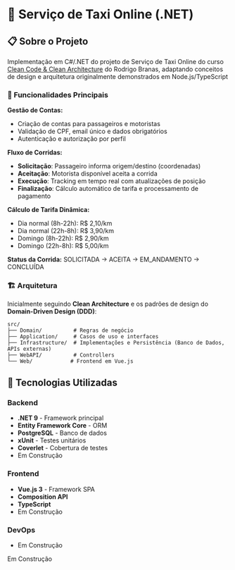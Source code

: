 # 🚕 Serviço de Taxi Online (.NET)

## 📋 Sobre o Projeto

Implementação em C#/.NET do projeto de Serviço de Taxi Online do curso [Clean Code & Clean Architecture](https://www.branas.io/) do Rodrigo Branas, adaptando conceitos de design e arquitetura originalmente demonstrados em Node.js/TypeScript

### 🎯 Funcionalidades Principais

**Gestão de Contas:**
- Criação de contas para passageiros e motoristas
- Validação de CPF, email único e dados obrigatórios
- Autenticação e autorização por perfil

**Fluxo de Corridas:**
- **Solicitação**: Passageiro informa origem/destino (coordenadas)
- **Aceitação**: Motorista disponível aceita a corrida
- **Execução**: Tracking em tempo real com atualizações de posição
- **Finalização**: Cálculo automático de tarifa e processamento de pagamento

**Cálculo de Tarifa Dinâmica:**
- Dia normal (8h-22h): R$ 2,10/km
- Dia normal (22h-8h): R$ 3,90/km  
- Domingo (8h-22h): R$ 2,90/km
- Domingo (22h-8h): R$ 5,00/km

**Status da Corrida:** SOLICITADA → ACEITA → EM_ANDAMENTO → CONCLUÍDA

### 🏗️ Arquitetura

Inicialmente seguindo **Clean Architecture** e os padrões de design do **Domain-Driven Design (DDD)**:

```
src/
├── Domain/          # Regras de negócio
├── Application/     # Casos de uso e interfaces
├── Infrastructure/  # Implementações e Persistência (Banco de Dados, APIs externas)
├── WebAPI/          # Controllers
└── Web/            # Frontend em Vue.js
```

## 🚀 Tecnologias Utilizadas

### Backend
- **.NET 9** - Framework principal
- **Entity Framework Core** - ORM
- **PostgreSQL** - Banco de dados
- **xUnit** - Testes unitários
- **Coverlet** - Cobertura de testes
- Em Construção

### Frontend
- **Vue.js 3** - Framework SPA
- **Composition API**
- **TypeScript**
- Em Construção

### DevOps
- Em Construção


Em Construção